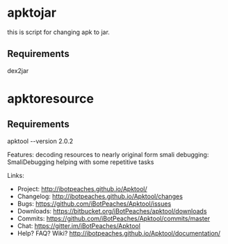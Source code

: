 # apktojar

this is script for changing apk to jar.

## Requirements

dex2jar

# apktoresource

## Requirements

apktool --version
2.0.2

Features:
decoding resources to nearly original form
smali debugging: SmaliDebugging
helping with some repetitive tasks

Links:
* Project: http://ibotpeaches.github.io/Apktool/
* Changelog: http://ibotpeaches.github.io/Apktool/changes
* Bugs: https://github.com/iBotPeaches/Apktool/issues
* Downloads: https://bitbucket.org/iBotPeaches/apktool/downloads
* Commits: https://github.com/iBotPeaches/Apktool/commits/master
* Chat: https://gitter.im/iBotPeaches/Apktool
* Help? FAQ? Wiki? http://ibotpeaches.github.io/Apktool/documentation/
